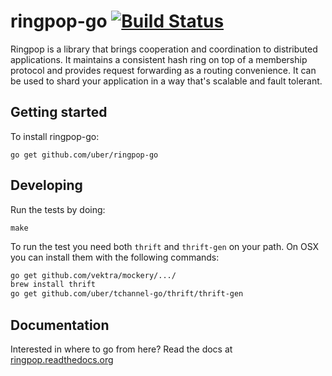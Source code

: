 ringpop-go [![Build Status](https://travis-ci.org/uber/ringpop-go.svg?branch=master)](https://travis-ci.org/uber/ringpop-go)
==========

Ringpop is a library that brings cooperation and coordination to distributed
applications. It maintains a consistent hash ring on top of a membership
protocol and provides request forwarding as a routing convenience. It can be
used to shard your application in a way that's scalable and fault tolerant.

Getting started
---------------

To install ringpop-go:

```
go get github.com/uber/ringpop-go
```

Developing
----------

Run the tests by doing:

```
make
```

To run the test you need both `thrift` and `thrift-gen` on your path. On OSX you
can install them with the following commands:

```bash
go get github.com/vektra/mockery/.../
brew install thrift
go get github.com/uber/tchannel-go/thrift/thrift-gen
```

Documentation
--------------

Interested in where to go from here? Read the docs at
[ringpop.readthedocs.org](https://ringpop.readthedocs.org)
